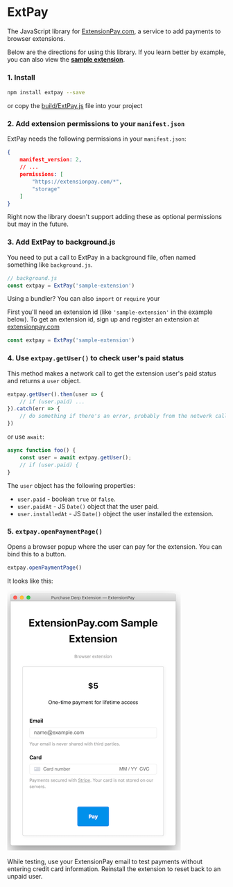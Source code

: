 # ExtPay
The JavaScript library for [ExtensionPay.com](https://extensionpay.com), a service to add payments to browser extensions.

Below are the directions for using this library. If you learn better by example, you can also view the **[sample extension](sample-extension/)**.

### 1. Install
```bash
npm install extpay --save
```

or copy the [build/ExtPay.js](build/ExtPay.js) file into your project

### 2. Add extension permissions to your `manifest.json`
ExtPay needs the following permissions in your `manifest.json`:
```json
{
    manifest_version: 2,
    // ...
    permissions: [
        "https://extensionpay.com/*",
        "storage"
    ]
}
```
Right now the library doesn't support adding these as optional permissions but may in the future.


### 3. Add ExtPay to background.js

You need to put a call to ExtPay in a background file, often named something like `background.js`.

```js
// background.js
const extpay = ExtPay('sample-extension')
```

Using a bundler? You can also `import` or `require` your

First you'll need an extension id (like `'sample-extension'` in the example below). To get an extension id, sign up and register an extension at [extensionpay.com](https://extensionpay.com/signup)
```js
const extpay = ExtPay('sample-extension')
```


### 4. Use `extpay.getUser()` to check user's paid status

This method makes a network call to get the extension user's paid status and returns a `user` object.
```js
extpay.getUser().then(user => {
    // if (user.paid) ...
}).catch(err => {
    // do something if there's an error, probably from the network call
})    
```
or use `await`:
```js
async function foo() {
    const user = await extpay.getUser();
    // if (user.paid) {
}
```
The `user` object has the following properties:

* `user.paid` - boolean `true` or `false`.
* `user.paidAt` - JS `Date()` object that the user paid.
* `user.installedAt` - JS `Date()` object the user installed the extension.


### 5. `extpay.openPaymentPage()`
Opens a browser popup where the user can pay for the extension. You can bind this to a button.
```js
extpay.openPaymentPage()
```
It looks like this:

![popup screenshot](popup_screenshot.png)

While testing, use your ExtensionPay email to test payments without entering credit card information. Reinstall the extension to reset back to an unpaid user.

